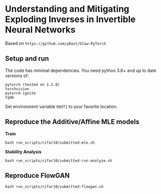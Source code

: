 # Understanding and Mitigating Exploding Inverses in Invertible Neural Networks

Based on `https://github.com/y0ast/Glow-PyTorch`


## Setup and run

The code has minimal dependencies. You need python 3.6+ and up to date versions of:

```
pytorch (tested on 1.1.0)
torchvision
pytorch-ignite
tqdm
```

Set environment variable `ROOT1` to your favorite location.


## Reproduce the Additive/Affine MLE models

**Train**
```
bash run_scripts/cifar10/submitted-mle.sh
```

**Stability Analysis**
```
bash run_scripts/cifar10/submitted-run-analyze.sh
```

## Reproduce FlowGAN
```
bash run_scripts/cifar10/submitted-flowgan.sh
```
